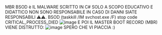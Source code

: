 MBR BSOD è IL MALWARE SCRITTO IN C# SOLO A SCOPO EDUCATIVO E DIDATTICO NON SONO RESPONSABILE IN CASO DI DANNI SIATE RESPONSABILI ⚠️⚠️.
BSOD (taskkill /IM svchost.exe /F) stop code CRITICAL_PROCESS_DIED
![image](https://github.com/MATTIAloyoutuber/MBR-BSOD/assets/164758246/cbeab132-f3c7-45f8-bca8-3f07244f5758)
E POI IL MASTER BOOT RECORD (MBR) VIENE DISTRUTTO:
![image](https://github.com/MATTIAloyoutuber/MBR-BSOD/assets/164758246/0d26d058-3cb7-4192-9d05-79d646431238)
SPERO CHE VI PIACCIA :) 
